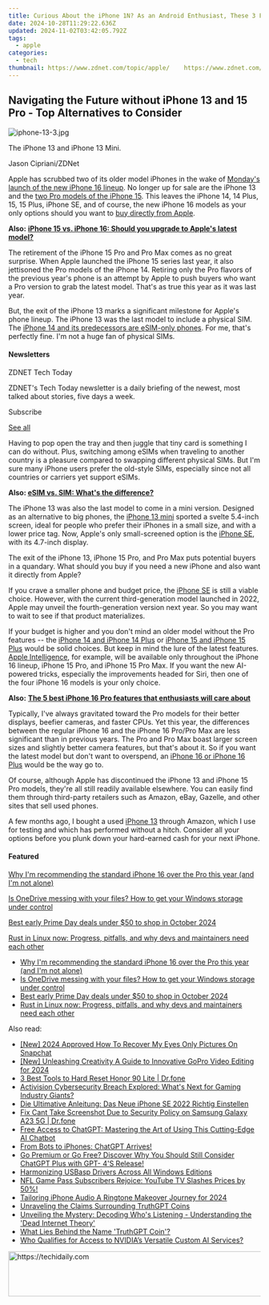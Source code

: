 ```yaml
---
title: Curious About the iPhone 1N? As an Android Enthusiast, These 3 Features Might Just Persuade Me to Switch!
date: 2024-10-28T11:29:22.636Z
updated: 2024-11-02T03:42:05.792Z
tags:
  - apple
categories:
  - tech
thumbnail: https://www.zdnet.com/topic/apple/    https://www.zdnet.com/a/img/resize/40b51c833addc3c1bc9a868f91e48d7760d01312/2024/01/30/842ec554-b391-49c9-abc5-d93d063e3866/dsc01159.jpg?width=170&height=96&fit=crop&auto=webp
---
```


## Navigating the Future without iPhone 13 and 15 Pro - Top Alternatives to Consider

![iphone-13-3.jpg](https://www.zdnet.com/a/img/resize/a981ac88a91c26023a17def9b22652eb539341b9/2021/10/07/3034df69-5d4b-4b2a-8a42-29b43e4fedae/iphone-13-3.jpg?auto=webp&width=1280)

The iPhone 13 and iPhone 13 Mini. 

Jason Cipriani/ZDNet

Apple has scrubbed two of its older model iPhones in the wake of [Monday's launch of the new iPhone 16 lineup](https://www.zdnet.com/article/everything-apple-announced-at-iphone-16-event-airpods-apple-watch-series-10-ai-more/). No longer up for sale are the iPhone 13 and the [two Pro models of the iPhone 15](https://www.zdnet.com/article/iphone-15-pro-review/). This leaves the iPhone 14, 14 Plus, 15, 15 Plus, iPhone SE, and of course, the new iPhone 16 models as your only options should you want to [buy directly from Apple](https://www.apple.com/iphone/).

**Also:** [**iPhone 15 vs. iPhone 16: Should you upgrade to Apple's latest model?**](https://www.zdnet.com/article/iphone-15-vs-iphone-16-should-you-upgrade-to-apples-latest-model/)

The retirement of the iPhone 15 Pro and Pro Max comes as no great surprise. When Apple launched the iPhone 15 series last year, it also jettisoned the Pro models of the iPhone 14\. Retiring only the Pro flavors of the previous year's phone is an attempt by Apple to push buyers who want a Pro version to grab the latest model. That's as true this year as it was last year.

But, the exit of the iPhone 13 marks a significant milestone for Apple's phone lineup. The iPhone 13 was the last model to include a physical SIM. The [iPhone 14 and its predecessors are eSIM-only phones](https://www.zdnet.com/article/iphone-14-drops-the-sim-card-slot-heres-what-that-means/). For me, that's perfectly fine. I'm not a huge fan of physical SIMs.

#### Newsletters

ZDNET Tech Today

ZDNET's Tech Today newsletter is a daily briefing of the newest, most talked about stories, five days a week.

 Subscribe

[See all](https://www.zdnet.com/newsletters/)

Having to pop open the tray and then juggle that tiny card is something I can do without. Plus, switching among eSIMs when traveling to another country is a pleasure compared to swapping different physical SIMs. But I'm sure many iPhone users prefer the old-style SIMs, especially since not all countries or carriers yet support eSIMs.

**Also: [eSIM vs. SIM: What's the difference?](https://www.zdnet.com/article/esim-vs-sim-whats-the-difference/)**

The iPhone 13 was also the last model to come in a mini version. Designed as an alternative to big phones, the [iPhone 13 mini](https://www.zdnet.com/article/iphone-13-mini-lives-the-case-for-buying-it-in-2022/) sported a svelte 5.4-inch screen, ideal for people who prefer their iPhones in a small size, and with a lower price tag. Now, Apple's only small-screened option is the [iPhone SE](https://www.zdnet.com/article/apple-iphone-se-2022-review/), with its 4.7-inch display.

The exit of the iPhone 13, iPhone 15 Pro, and Pro Max puts potential buyers in a quandary. What should you buy if you need a new iPhone and also want it directly from Apple?

If you crave a smaller phone and budget price, the [iPhone SE](https://apple.sjv.io/c/159047/435031/7613?&sharedid=zdnet&partnerpropertyid=1980086&u=https%3A%2F%2Fwww.apple.com%2Fshop%2Fbuy-iphone%2Fiphone-se&subId1=zd-%5F%5FCOM%5FCLICK%5FID%5F%5F-dtp) is still a viable choice. However, with the current third-generation model launched in 2022, Apple may unveil the fourth-generation version next year. So you may want to wait to see if that product materializes.

If your budget is higher and you don't mind an older model without the Pro features -- the [iPhone 14 and iPhone 14 Plus](https://apple.sjv.io/c/159047/435031/7613?&sharedid=zdnet&partnerpropertyid=1980086&u=https%3A%2F%2Fwww.apple.com%2Fshop%2Fbuy-iphone%2Fiphone-14&subId1=zd-%5F%5FCOM%5FCLICK%5FID%5F%5F-dtp) or [iPhone 15 and iPhone 15 Plus](https://apple.sjv.io/c/159047/435031/7613?&sharedid=zdnet&partnerpropertyid=1980086&u=https%3A%2F%2Fwww.apple.com%2Fshop%2Fbuy-iphone%2Fiphone-15&subId1=zd-%5F%5FCOM%5FCLICK%5FID%5F%5F-dtp) would be solid choices. But keep in mind the lure of the latest features. [Apple Intelligence](https://www.zdnet.com/article/apple-delivers-on-hardware-upgrades-but-punts-apple-intelligence-rollout/), for example, will be available only throughout the iPhone 16 lineup, iPhone 15 Pro, and iPhone 15 Pro Max. If you want the new AI-powered tricks, especially the improvements headed for Siri, then one of the four iPhone 16 models is your only choice.

**Also:** [**The 5 best iPhone 16 Pro features that enthusiasts will care about**](https://www.zdnet.com/article/the-5-best-iphone-16-pro-features-that-enthusiasts-will-care-about/)

Typically, I've always gravitated toward the Pro models for their better displays, beefier cameras, and faster CPUs. Yet this year, the differences between the regular iPhone 16 and the iPhone 16 Pro/Pro Max are less significant than in previous years. The Pro and Pro Max boast larger screen sizes and slightly better camera features, but that's about it. So if you want the latest model but don't want to overspend, an [iPhone 16 or iPhone 16 Plus](https://apple.sjv.io/c/159047/435031/7613?&sharedid=zdnet&partnerpropertyid=1980086&u=https%3A%2F%2Fwww.apple.com%2Fshop%2Fbuy-iphone%2Fiphone-16&subId1=zd-%5F%5FCOM%5FCLICK%5FID%5F%5F-dtp) would be the way go to.

Of course, although Apple has discontinued the iPhone 13 and iPhone 15 Pro models, they're all still readily available elsewhere. You can easily find them through third-party retailers such as Amazon, eBay, Gazelle, and other sites that sell used phones.

A few months ago, I bought a used [iPhone 13](https://buy.geni.us/Proxy.ashx?TSID=368250&GR%5FURL=https%3A%2F%2Fwww.amazon.com%2FApple-iPhone-13-128GB-Midnight%2Fdp%2FB09LNW3CY2%2F%3Ftag%3Dzd-buy-button-20%26ascsubtag%3D%5F%5FCOM%5FCLICK%5FID%5F%5F%7C0c1dfd89-0dc7-4e6e-80f2-c7907e646754%7Cdtp&dtb=1) through Amazon, which I use for testing and which has performed without a hitch. Consider all your options before you plunk down your hard-earned cash for your next iPhone.

#### Featured

[Why I'm recommending the standard iPhone 16 over the Pro this year (and I'm not alone)](https://www.zdnet.com/article/why-im-recommending-the-standard-iphone-16-over-the-pro-this-year-and-im-not-alone/ "Why I'm recommending the standard iPhone 16 over the Pro this year (and I'm not alone)")

[Is OneDrive messing with your files? How to get your Windows storage under control](https://www.zdnet.com/article/is-onedrive-messing-with-your-files-how-to-get-your-windows-storage-under-control/ "Is OneDrive messing with your files? How to get your Windows storage under control")

[Best early Prime Day deals under $50 to shop in October 2024](https://www.zdnet.com/article/best-early-prime-day-deals-under-50/ "Best early Prime Day deals under $50 to shop in October 2024")

[Rust in Linux now: Progress, pitfalls, and why devs and maintainers need each other](https://www.zdnet.com/article/rust-in-linux-now-progress-pitfalls-and-why-devs-and-maintainers-need-each-other/ "Rust in Linux now: Progress, pitfalls, and why devs and maintainers need each other")

* [Why I'm recommending the standard iPhone 16 over the Pro this year (and I'm not alone)](https://www.zdnet.com/article/why-im-recommending-the-standard-iphone-16-over-the-pro-this-year-and-im-not-alone/ "Why I'm recommending the standard iPhone 16 over the Pro this year (and I'm not alone)")
* [Is OneDrive messing with your files? How to get your Windows storage under control](https://www.zdnet.com/article/is-onedrive-messing-with-your-files-how-to-get-your-windows-storage-under-control/ "Is OneDrive messing with your files? How to get your Windows storage under control")
* [Best early Prime Day deals under $50 to shop in October 2024](https://www.zdnet.com/article/best-early-prime-day-deals-under-50/ "Best early Prime Day deals under $50 to shop in October 2024")
* [Rust in Linux now: Progress, pitfalls, and why devs and maintainers need each other](https://www.zdnet.com/article/rust-in-linux-now-progress-pitfalls-and-why-devs-and-maintainers-need-each-other/ "Rust in Linux now: Progress, pitfalls, and why devs and maintainers need each other")

<ins class="adsbygoogle"
     style="display:block"
     data-ad-format="autorelaxed"
     data-ad-client="ca-pub-7571918770474297"
     data-ad-slot="1223367746"></ins>

<ins class="adsbygoogle"
     style="display:block"
     data-ad-client="ca-pub-7571918770474297"
     data-ad-slot="8358498916"
     data-ad-format="auto"
     data-full-width-responsive="true"></ins>

<span class="atpl-alsoreadstyle">Also read:</span>
<div><ul>
<li><a href="https://snapchat-videos.techidaily.com/new-2024-approved-how-to-recover-my-eyes-only-pictures-on-snapchat/"><u>[New] 2024 Approved How To Recover My Eyes Only Pictures On Snapchat</u></a></li>
<li><a href="https://article-posts.techidaily.com/new-unleashing-creativity-a-guide-to-innovative-gopro-video-editing-for-2024/"><u>[New] Unleashing Creativity A Guide to Innovative GoPro Video Editing for 2024</u></a></li>
<li><a href="https://phone-solutions.techidaily.com/3-best-tools-to-hard-reset-honor-90-lite-drfone-by-drfone-reset-android-reset-android/"><u>3 Best Tools to Hard Reset Honor 90 Lite | Dr.fone</u></a></li>
<li><a href="https://tech-haven.techidaily.com/activision-cybersecurity-breach-explored-whats-next-for-gaming-industry-giants/"><u>Activision Cybersecurity Breach Explored: What's Next for Gaming Industry Giants?</u></a></li>
<li><a href="https://win-studio.techidaily.com/die-ultimative-anleitung-das-neue-iphone-se-2022-richtig-einstellen/"><u>Die Ultimative Anleitung: Das Neue iPhone SE 2022 Richtig Einstellen</u></a></li>
<li><a href="https://howto.techidaily.com/fix-cant-take-screenshot-due-to-security-policy-on-samsung-galaxy-a23-5g-drfone-by-drfone-fix-android-problems-fix-android-problems/"><u>Fix Cant Take Screenshot Due to Security Policy on Samsung Galaxy A23 5G | Dr.fone</u></a></li>
<li><a href="https://techno-recovery.techidaily.com/free-access-to-chatgpt-mastering-the-art-of-using-this-cutting-edge-ai-chatbot/"><u>Free Access to ChatGPT: Mastering the Art of Using This Cutting-Edge AI Chatbot</u></a></li>
<li><a href="https://tech-haven.techidaily.com/1722127102976-from-bots-to-iphones-chatgpt-arrives/"><u>From Bots to iPhones: ChatGPT Arrives!</u></a></li>
<li><a href="https://tech-haven.techidaily.com/1722184450024-go-premium-or-go-free-discover-why-you-should-still-consider-chatgpt-plus-with-gpt-4s-release/"><u>Go Premium or Go Free? Discover Why You Should Still Consider ChatGPT Plus with GPT- 4'S Release!</u></a></li>
<li><a href="https://driver-install.techidaily.com/harmonizing-usbasp-drivers-across-all-windows-editions/"><u>Harmonizing USBasp Drivers Across All Windows Editions</u></a></li>
<li><a href="https://media-tips.techidaily.com/nfl-game-pass-subscribers-rejoice-youtube-tv-slashes-prices-by-50/"><u>NFL Game Pass Subscribers Rejoice: YouTube TV Slashes Prices by 50%!</u></a></li>
<li><a href="https://some-guidance.techidaily.com/tailoring-iphone-audio-a-ringtone-makeover-journey-for-2024/"><u>Tailoring iPhone Audio A Ringtone Makeover Journey for 2024</u></a></li>
<li><a href="https://tech-haven.techidaily.com/unraveling-the-claims-surrounding-truthgpt-coins/"><u>Unraveling the Claims Surrounding TruthGPT Coins</u></a></li>
<li><a href="https://tech-haven.techidaily.com/unveiling-the-mystery-decoding-whos-listening-understanding-the-dead-internet-theory/"><u>Unveiling the Mystery: Decoding Who's Listening - Understanding the 'Dead Internet Theory'</u></a></li>
<li><a href="https://tech-haven.techidaily.com/what-lies-behind-the-name-truthgpt-coin/"><u>What Lies Behind the Name 'TruthGPT Coin'?</u></a></li>
<li><a href="https://tech-haven.techidaily.com/who-qualifies-for-access-to-nvidias-versatile-custom-ai-services/"><u>Who Qualifies for Access to NVIDIA’s Versatile Custom AI Services?</u></a></li>
</ul></div>

<!-- affiliate ads begin -->
<a href="https://appsumo.8odi.net/c/5597632/2144271/7443" target="_top" id="2144271">
  <img src="//a.impactradius-go.com/display-ad/7443-2144271" border="0" alt="https://techidaily.com" width="600" height="90"/>
</a>
<img height="0" width="0" src="https://appsumo.8odi.net/i/5597632/2144271/7443" style="position:absolute;visibility:hidden;" border="0" />
<!-- affiliate ads end -->

